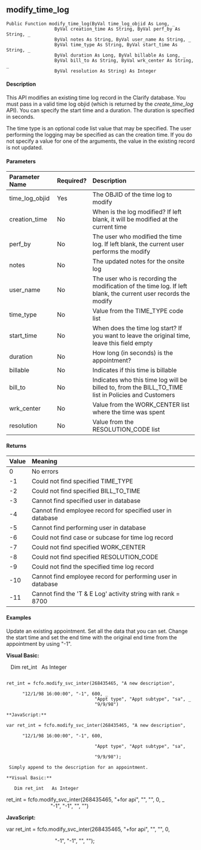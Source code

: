 modify_time_log
-----------------

```
Public Function modify_time_log(ByVal time_log_objid As Long, _
                  ByVal creation_time As String, ByVal perf_by As String, _
                  ByVal notes As String, ByVal user_name As String, _
                  ByVal time_type As String, ByVal start_time As String, _
                  ByVal duration As Long, ByVal billable As Long, _
                  ByVal bill_to As String, ByVal wrk_center As String, _
                  ByVal resolution As String) As Integer
```

#### Description

This API modifies an existing time log record in the Clarify database. You must pass in a valid time log objid (which is returned by the _create_time_log_ API). You can specify the start time and a duration. The duration is specified in seconds. 

The time type is an optional code list value that may be specified. The user performing the logging may be specified as can the creation time. If you do not specify a value for one of the arguments, the value in the existing record is not updated.

#### Parameters

| Parameter Name | Required? | Description |
|:--- |:--- |:--- |
| time_log_objid | Yes | The OBJID of the time log to modify |
| creation_time | No | When is the log modified? If left blank, it will be modified at the current time |
| perf_by | No | The user who modified the time log. If left blank, the current user performs the modify |
| notes | No | The updated notes for the onsite log |
| user_name | No | The user who is recording the modification of the time log. If left blank, the current user records the modify |
| time_type | No | Value from the TIME_TYPE code list |
| start_time | No | When does the time log start? If you want to leave the original time, leave this field empty |
| duration | No | How long (in seconds) is the appointment? |
| billable | No | Indicates if this time is billable |
| bill_to | No | Indicates who this time log will be billed to, from the BILL_TO_TIME list in Policies and Customers |
| wrk_center | No | Value from the WORK_CENTER list where the time was spent |
| resolution | No | Value from the RESOLUTION_CODE list |

#### Returns

| Value | Meaning |
|:--- |:--- |
| 0 | No errors |
| -1 | Could not find specified TIME_TYPE |
| -2 | Could not find specified BILL_TO_TIME |
| -3 | Cannot find specified user in database |
| -4 | Cannot find employee record for specified user in database |
| -5 | Cannot find performing user in database |
| -6 | Could not find case or subcase for time log record |
| -7 | Could not find specified WORK_CENTER |
| -8 | Could not find specified RESOLUTION_CODE |
| -9 | Could not find the specified time log record |
| -10 | Cannot find employee record for performing user in database |
| -11 | Cannot find the 'T & E Log' activity string with rank = 8700 |

#### Examples

 Update an existing appointment. Set all the data that you can set. Change the start time and set the end time with the original end time from the appointment by using "-1".

**Visual Basic:**

   Dim ret_int   As Integer
```

ret_int = fcfo.modify_svc_inter(268435465, "A new description",

      "12/1/98 16:00:00", "-1", 600, _
                                 "Appt type", "Appt subtype", "sa", _
                                 "9/9/98")

**JavaScript:**

var ret_int = fcfo.modify_svc_inter(268435465, "A new description",

      "12/1/98 16:00:00", "-1", 600,

                                 "Appt type", "Appt subtype", "sa",

                                 "9/9/98");

 Simply append to the description for an appointment.

**Visual Basic:**

   Dim ret_int   As Integer
```

ret_int = fcfo.modify_svc_inter(268435465, "+for api", "", "", 0, _
                                 "-1", "-1", "", "")

**JavaScript:**

var ret_int = fcfo.modify_svc_inter(268435465, "+for api", "", "", 0,

                                 "-1", "-1", "", "");